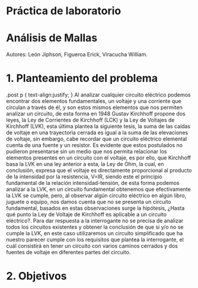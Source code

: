 # Práctica de laboratorio
# Análisis de Mallas
Autores: León Jiphson, Figueroa Erick, Viracucha William.
# 1. Planteamiento del problema
.post p {
text-align:justify;
}
Al analizar cualquier circuito eléctrico podemos encontrar dos elementos fundamentales, un voltaje y una corriente que circulan a través
de él, y son estos mismos elementos que nos permiten analizar un circuito, de esta forma en 1948 Gustav Kirchhoff propone dos leyes, la 
Ley de Corrientes de Kirchhoff (LCK) y la Ley de Voltajes de Kirchhoff (LVK), esta última plantea la siguiente tesis, la suma de las 
caídas de voltaje en una trayectoria cerrada es igual a la suma de las elevaciones de voltaje, sin embargo, cabe recordar que un circuito 
eléctrico elemental cuenta de una fuente y un resistor.
Es evidente que estos postulados no pudieron presentarse sin un medio que nos permita relacionar los elementos presentes en un circuito 
con el voltaje, es por ello, que Kirchhoff basa la LVK en una ley anterior a esta, la Ley de Ohm, la cual, en conclusión, expresa que el 
voltaje es directamente proporcional al producto de la intensidad por la resistencia, V=IR, siendo este el principio fundamental de la 
relación intensidad-tensión, de esta forma podemos analizar a la LVK, en un circuito fundamental obtenemos que efectivamente la LVK se 
cumple, pero, al observar algún circuito eléctrico en algún libro, juguete o equipo, nos damos cuenta que no se presenta un circuito 
fundamental, basados en estas observaciones surge la hipótesis, ¿Hasta qué punto la Ley de Voltaje de Kirchhoff es aplicable a un circuito
eléctrico?.
Para dar respuesta a la interrogante no se precisa de analizar todos los circuitos existentes y obtener la conclusión de que si y/o 
no se cumple la LVK, en este caso utilizaremos un circuito simplificado que ha nuestro parecer cumple con  los requisitos que plantea
la interrogante, el cuál consistirá en tener un circuito con varios caminos cerrados y dos fuentes de voltaje en diferentes partes del 
circuito.

# 2. Objetivos

